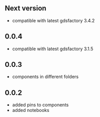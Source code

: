 ## Next version

- compatible with latest gdsfactory 3.4.2

## 0.0.4

- compatible with latest gdsfactory 3.1.5

## 0.0.3

- components in different folders


## 0.0.2

- added pins to components
- added notebooks
